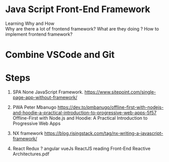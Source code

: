 # Java Script Front-End Framework
Learning Why and How  
Why are there a lot of frontend framework?
What are they doing ?
How to implement frontend framework?

# Combine VSCode and Git

# Steps
1. SPA None JavaScript Framework.
    https://www.sitepoint.com/single-page-app-without-framework/

2. PWA Peter Mbanugo 
    https://dev.to/pmbanugo/offline-first-with-nodejs-and-hoodie-a-practical-introduction-to-progressive-web-apps-5f57
    Offline-First with Node.js and Hoodie: A Practical Introduction to Progressive Web Apps

3. NX framework
    https://blog.risingstack.com/tag/nx-writing-a-javascript-framework/

4. React Redux ? angular vueJs ReactJS
   reading Front-End Reactive Architectures.pdf
   
